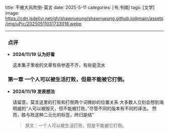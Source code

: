 title: 不被大风吹倒-莫言
date: 2025-5-11
categories: [书,书摘]
tags: [文学]
image: https://cdn.jsdelivr.net/gh/shawnyeung/shawnyeung.github.io@main/assets/img/uPic/20250511031733018.webp

---

###  **点评**

- **2024/11/19 认为好看**

  这本集子里收的文章有些参差不齐，有些是流水

###  **第一章 一个人可以被生活打败，但是不能被它打倒。**

- **2024/11/19 发表想法**

  请留意，莫言这里的打败和打倒两个词微妙的位置关系 大多数人立刻会想到海明威的“人可以被毁灭，但不能被打败。”尽管不同的版本有不同的译法。 然而，胜与败这种二元化的标签，终归是结”

  > 原文：一个人可以被生活打败，但是不能被它打倒。
